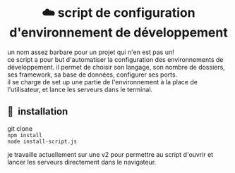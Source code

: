 

<center><h1>☁️ script de configuration d'environnement de développement</h1></center>
<p>un nom assez barbare pour un projet qui n'en est pas un! <br>ce script a pour but d'automatiser la configuration des environnements de développement. 
il permet de choisir son langage, son nombre de dossiers, ses framework, sa base de données, configurer ses ports. <br> il se charge
de set up une partie de l'environnement à la place de l'utilisateur, et lance les serveurs dans le terminal.</p>


<h2> 🚀 &nbsp;installation</h2>
<p align="left">
    git clone <br>
    <code>npm install</code> <br>
    <code>node install-script.js</code>
</p>

<p>je travaille actuellement sur une v2 pour permettre au script d'ouvrir et lancer les serveurs directement dans le navigateur.</p>
